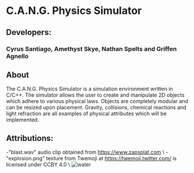 # C.A.N.G. Physics Simulator


## Developers:

### Cyrus Santiago, Amethyst Skye, Nathan Spelts and Griffen Agnello

## About

The C.A.N.G. Physics Simulator is a simulation environment written in C/C++. The simulator allows the user to create and manipulate 2D objects which adhere to various physical laws. Objects are completely modular and can be resized upon placement. Gravity, collisions, chemical reactions and light refraction are all examples of physical attributes which will be implemented.

## Attributions:

-"blast.wav" audio clip obtained from https://www.zapsplat.com \\
-"explosion.png" texture from Twemoji at https://twemoji.twitter.com/ is licensed under CCBY 4.0
\\
![water](https://user-images.githubusercontent.com/49291237/162099999-427bf402-8101-4f4e-8bcc-c14d8bd87f6c.gif)

